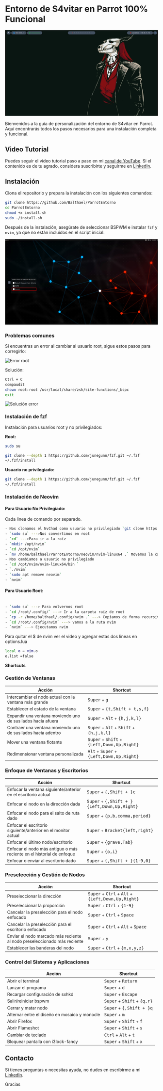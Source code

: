 
# Entorno de S4vitar en Parrot 100% Funcional

![Entorno S4vitar](images/01.png)

Bienvenidos a la guía de personalización del entorno de S4vitar en Parrot. Aquí encontrarás todos los pasos necesarios para una instalación completa y funcional.

## Video Tutorial

Puedes seguir el video tutorial paso a paso en mi [canal de YouTube](https://youtu.be/rY6S9CS6KDc). Si el contenido es de tu agrado, considera suscribirte y seguirme en [LinkedIn](https://www.linkedin.com/in/johnosoriob/).

## Instalación

Clona el repositorio y prepara la instalación con los siguientes comandos:

```bash
git clone https://github.com/Balthael/ParrotEntorno
cd ParrotEntorno
chmod +x install.sh
sudo ./install.sh
```

Después de la instalación, asegúrate de seleccionar BSPWM e instalar `fzf` y `nvim`, ya que no están incluidos en el script inicial.

 ![bspwm](images/02.png)

### Problemas comunes

Si encuentras un error al cambiar al usuario root, sigue estos pasos para corregirlo:

![Error root](images/03.png)

Solución:

```bash
Ctrl + C
compaudit
chown root:root /usr/local/share/zsh/site-functions/_bspc
exit
```

![Solución error](images/04.png)

### Instalación de fzf

Instalación para usuarios root y no privilegiados:

**Root:**

```bash
sudo su
```

```bash
git clone --depth 1 https://github.com/junegunn/fzf.git ~/.fzf
~/.fzf/install
```

**Usuario no privilegiado:**

```bash
git clone --depth 1 https://github.com/junegunn/fzf.git ~/.fzf
~/.fzf/install
```

### Instalación de Neovim

#### Para Usuario No Privilegiado:
Cada linea de comando por separado.

```bash
- Nos clonamos el NvChad como usuario no privilegiado `git clone https://github.com/NvChad/starter ~/.config/nvim`
- `sudo su` --->Nos convertimos en root 
- `cd` --->Para ir a la raíz
- `mkdir /opt/nvim`
- `cd /opt/nvim`
- `mv /home/balthael/ParrotEntorno/neovim/nvim-linux64 .` Movemos la carpeta nvim-linux64 que esta en el repositorio del entorno que clonamos  a la ruta creada.
- Nos cambiamos a usuario no privilegiado
- `cd /opt/nvim/nvim-linux64/bin `
- `./nvim` 
- `sudo apt remove neovim`  
- `nvim`

```

#### Para Usuario Root:

```bash

- `sudo su` ---> Para volvernos root
- `cd /root/.config/` ---> Ir a la carpeta raíz de root
- `cp -r /home/balthael/.config/nvim .` ---> Copiamos de forma recursiva la carpeta nvim 
- `cd /root/.config/nvim` ---> vamos a la ruta nvim 
- `nvim` ---> Ejecutamos nvim 

```
 Para quitar el $ de nvim ver el video y agregar estas dos lineas en options.lua

```bash
local o = vim.o
o.list =false
```

**Shortcuts**

### **Gestión de Ventanas**
| Acción | Shortcut |
| -------- | -------- |
| Intercambiar el nodo actual con la ventana más grande | <kbd>Super</kbd> + <kbd>g</kbd> |
| Establecer el estado de la ventana | <kbd>Super</kbd> + <kbd>{t,Shift + t,s,f}</kbd> |
| Expandir una ventana moviendo uno de sus lados hacia afuera | <kbd>Super</kbd> + <kbd>Alt</kbd> + <kbd>{h,j,k,l}</kbd> |
| Contraer una ventana moviendo uno de sus lados hacia adentro | <kbd>Super</kbd> + <kbd>Alt</kbd> + <kbd>Shift</kbd> + <kbd>{h,j,k,l}</kbd> |
| Mover una ventana flotante | <kbd>Super</kbd> + <kbd>Shift</kbd> + <kbd>{Left,Down,Up,Right}</kbd> |
| Redimensionar ventana personalizada | <kbd>Alt</kbd> + <kbd>Super</kbd> + <kbd>{Left,Down,Up,Right}</kbd> |

### **Enfoque de Ventanas y Escritorios**
| Acción | Shortcut |
| -------- | -------- |
| Enfocar la ventana siguiente/anterior en el escritorio actual | <kbd>Super</kbd> + <kbd>{,Shift + }c</kbd> |
| Enfocar el nodo en la dirección dada | <kbd>Super</kbd> + <kbd>{,Shift + }{Left,Down,Up,Right}</kbd> |
| Enfocar el nodo para el salto de ruta dado | <kbd>Super</kbd> + <kbd>{p,b,comma,period}</kbd> |
| Enfocar el escritorio siguiente/anterior en el monitor actual | <kbd>Super</kbd> + <kbd>Bracket{left,right}</kbd> |
| Enfocar el último nodo/escritorio | <kbd>Super</kbd> + <kbd>{grave,Tab}</kbd> |
| Enfocar el nodo más antiguo o más reciente en el historial de enfoque | <kbd>Super</kbd> + <kbd>{o,i}</kbd> |
| Enfocar o enviar al escritorio dado | <kbd>Super</kbd> + <kbd>{,Shift + }{1-9,0}</kbd> |

### **Preselección y Gestión de Nodos**
| Acción | Shortcut |
| -------- | -------- |
| Preseleccionar la dirección | <kbd>Super</kbd> + <kbd>Ctrl</kbd> + <kbd>Alt</kbd> + <kbd>{Left,Down,Up,Right}</kbd> |
| Preseleccionar la proporción | <kbd>Super</kbd> + <kbd>Ctrl</kbd> + <kbd>{1-9}</kbd> |
| Cancelar la preselección para el nodo enfocado | <kbd>Super</kbd> + <kbd>Ctrl</kbd> + <kbd>Space</kbd> |
| Cancelar la preselección para el escritorio enfocado | <kbd>Super</kbd> + <kbd>Ctrl</kbd> + <kbd>Alt</kbd> + <kbd>Space</kbd> |
| Enviar el nodo marcado más reciente al nodo preseleccionado más reciente | <kbd>Super</kbd> + <kbd>y</kbd> |
| Establecer las banderas del nodo | <kbd>Super</kbd> + <kbd>Ctrl</kbd> + <kbd>{m,x,y,z}</kbd> |

### **Control del Sistema y Aplicaciones**
| Acción | Shortcut |
| -------- | -------- |
| Abrir el terminal | <kbd>Super</kbd> + <kbd>Return</kbd> |
| Lanzar el programa | <kbd>Super</kbd> + <kbd>d</kbd> |
| Recargar configuración de sxhkd | <kbd>Super</kbd> + <kbd>Escape</kbd> |
| Salir/reiniciar bspwm | <kbd>Super</kbd> + <kbd>Shift</kbd> + <kbd>{q,r}</kbd> |
| Cerrar y matar nodo | <kbd>Super</kbd> + <kbd>{,Shift + }q</kbd> |
| Alternar entre el diseño en mosaico y monocle | <kbd>Super</kbd> + <kbd>m</kbd> |
| Abrir Firefox | <kbd>Super</kbd> + <kbd>Shift</kbd> + <kbd>f</kbd> |
| Abrir Flameshot | <kbd>Super</kbd> + <kbd>Shift</kbd> + <kbd>s</kbd> |
| Cambiar de teclado | <kbd>Ctrl</kbd> + <kbd>Alt</kbd> + <kbd>t</kbd> |
| Bloquear pantalla con i3lock-fancy | <kbd>Super</kbd> + <kbd>Shift</kbd> + <kbd>x</kbd> |

## Contacto

Si tienes preguntas o necesitas ayuda, no dudes en escribirme a mi [LinkedIn](https://www.linkedin.com/in/johnosoriob/).

Gracias


